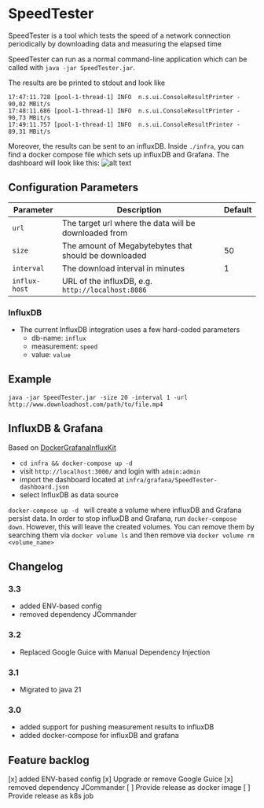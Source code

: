 # SpeedTester

SpeedTester is a tool which tests the speed of a network connection periodically by downloading data and measuring the elapsed time

SpeedTester can run as a normal command-line application which can be called with `java -jar SpeedTester.jar`.

The results are be printed to stdout and look like
```
17:47:11.728 [pool-1-thread-1] INFO  n.s.ui.ConsoleResultPrinter - 90,02 MBit/s
17:48:11.686 [pool-1-thread-1] INFO  n.s.ui.ConsoleResultPrinter - 90,73 MBit/s
17:49:11.757 [pool-1-thread-1] INFO  n.s.ui.ConsoleResultPrinter - 89,31 MBit/s
```

Moreover, the results can be sent to an influxDB. Inside `./infra`, you can find a docker compose file which sets up influxDB and Grafana. The dashboard will look like this:
![alt text](grafana.png)
 
## Configuration Parameters

| Parameter     | Description                                           | Default |
|---------------|-------------------------------------------------------|---------|
| `url`         | The target url where the data will be downloaded from |         |
| `size`        | The amount of Megabytebytes that should be downloaded | 50      |
| `interval`    | The download interval in minutes                      | 1       | 
| `influx-host` | URL of the influxDB, e.g. `http://localhost:8086`     |         | 


### InfluxDB
  * The current InfluxDB integration uses a few hard-coded parameters
      * db-name: `influx`
      * measurement: `speed`
      * value: `value`

## Example
``
java -jar SpeedTester.jar -size 20 -interval 1 -url http://www.downloadhost.com/path/to/file.mp4
``

## InfluxDB & Grafana

Based on [DockerGrafanaInfluxKit](https://github.com/BushnevYuri/DockerGrafanaInfluxKit)

* `cd infra && docker-compose up -d`
* visit `http://localhost:3000/` and login with `admin:admin`
* import the dashboard located at `infra/grafana/SpeedTester-dashboard.json`
* select InfluxDB as data source

`docker-compose up -d ` will create a volume where influxDB and Grafana persist data. In order to stop influxDB and Grafana, run `docker-compose down`.
However, this will leave the created volumes. You can remove them by searching them via `docker volume ls` and then remove via `docker volume rm <volume_name>`

## Changelog
### 3.3
* added ENV-based config
* removed dependency JCommander
### 3.2
* Replaced Google Guice with Manual Dependency Injection
### 3.1
* Migrated to java 21
### 3.0
* added support for pushing measurement results to influxDB
* added docker-compose for influxDB and grafana 

## Feature backlog
[x] added ENV-based config
[x] Upgrade or remove Google Guice
[x] removed dependency JCommander
[ ] Provide release as docker image
[ ] Provide release as k8s job